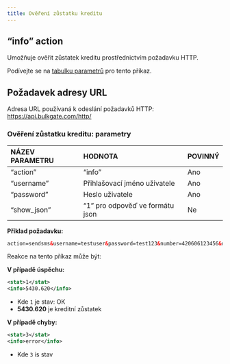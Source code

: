 ```yaml
---
title: Ověření zůstatku kreditu
---
```


## “info” action
Umožňuje ověřit zůstatek kreditu prostřednictvím požadavku HTTP. 

Podívejte se na [tabulku parametrů](#odeslání-hromadné-sms-s-rozdílným-textem-parametry) pro tento příkaz.

## Požadavek adresy URL
Adresa URL používaná k odeslání požadavků HTTP: 
https://api.bulkgate.com/http/

### Ověření zůstatku kreditu: parametry
|NÁZEV PARAMETRU|	HODNOTA|	POVINNÝ|
|:--- |:--- |:--- |
|“action”	|“info”|	Ano|
|“username”|	Přihlašovací jméno uživatele|	Ano|
|“password”|	Heslo uživatele	|Ano|
|“show_json”|	“1” pro odpověď ve formátu json	|Ne|

**Příklad požadavku:**
``` xml
action=sendsms&username=testuser&password=test123&number=420606123456&data=Ahoj
```

Reakce na tento příkaz může být:

**V případě úspěchu:**
``` xml
<stat>1</stat>
<info>5430.620</info>
```
- Kde `1` je stav: OK
- **5430.620** je kreditní zůstatek

**V případě chyby:**
``` xml
<stat>3</stat>
<info>error</info>
```
-	Kde `3` is stav 
